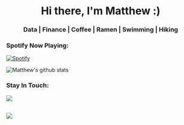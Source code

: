 <h1 align="center">Hi there, I'm Matthew :)</h1>
<h3 align="center">Data | Finance | Coffee | Ramen | Swimming | Hiking</h3>

### Spotify Now Playing: 
[![Spotify](https://githubreadme4.vercel.app/api/spotify)](https://open.spotify.com/user/q3wazyctbsoku5dnplnv4nwuc?si=bhBRDiQQR_-8SwHk9JkwtA)

![Matthew's github stats](https://github-readme-stats.vercel.app/api?username=mattnest&show_icons=true&theme=onedark)

### Stay In Touch: 
<a href="https://www.linkedin.com/in/minghsiu-hu/"><img src="https://img.shields.io/badge/linkedin-%230077B5.svg?&style=for-the-badge&logo=linkedin&logoColor=white"></img></a>

<br><img src="https://komarev.com/ghpvc/?username=mattNest&color=green" align="left">
